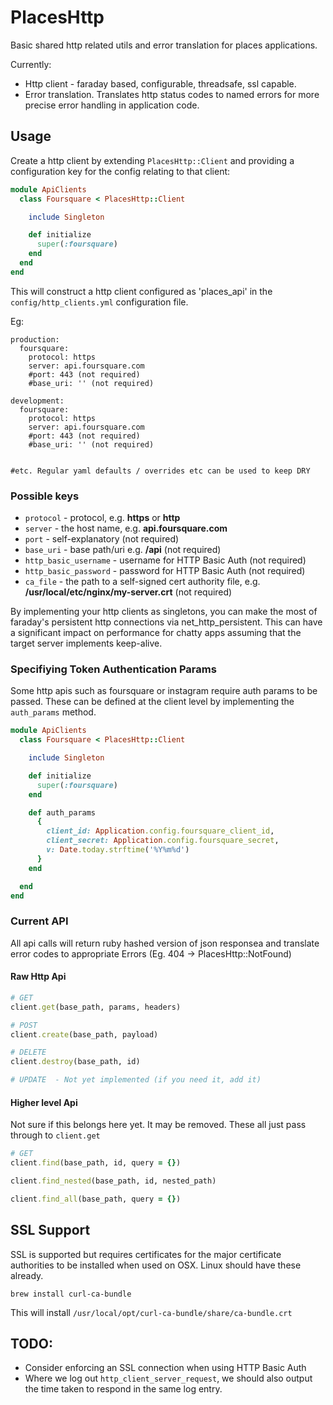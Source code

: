 # PlacesHttp
Basic shared http related utils and error translation for places applications.

Currently:
- Http client - faraday based, configurable, threadsafe, ssl capable.
- Error translation. Translates http status codes to named errors for more precise error handling in application code.


## Usage

Create a http client by extending `PlacesHttp::Client` and providing a configuration key for the config relating to that client:

```ruby
module ApiClients
  class Foursquare < PlacesHttp::Client

    include Singleton

    def initialize
      super(:foursquare)
    end
  end
end
```

This will construct a http client configured as 'places_api' in the `config/http_clients.yml` configuration file.

Eg:
```
production:
  foursquare:
    protocol: https
    server: api.foursquare.com
    #port: 443 (not required)
    #base_uri: '' (not required)

development:
  foursquare:
    protocol: https
    server: api.foursquare.com
    #port: 443 (not required)
    #base_uri: '' (not required)


#etc. Regular yaml defaults / overrides etc can be used to keep DRY

```

### Possible keys

* ```protocol```              - protocol, e.g. **https** or **http**
* ```server```                - the host name, e.g. **api.foursquare.com**
* ```port```                  - self-explanatory (not required)
* ```base_uri```              - base path/uri e.g. **/api** (not required)
* ```http_basic_username```   - username for HTTP Basic Auth (not required)
* ```http_basic_password```   - password for HTTP Basic Auth (not required)
* ```ca_file```               - the path to a self-signed cert authority file, e.g. **/usr/local/etc/nginx/my-server.crt** (not required)

By implementing your http clients as singletons, you can make the most of faraday's persistent http connections via net_http_persistent. This can have a significant impact on performance for chatty apps assuming that the target server implements keep-alive.

### Specifiying Token Authentication Params

Some http apis such as foursquare or instagram require auth params to be passed. These can be defined at the client level by implementing the `auth_params` method.

```ruby
module ApiClients
  class Foursquare < PlacesHttp::Client

    include Singleton

    def initialize
      super(:foursquare)
    end

    def auth_params
      {
        client_id: Application.config.foursquare_client_id,
        client_secret: Application.config.foursquare_secret,
        v: Date.today.strftime('%Y%m%d')
      }
    end

  end
end
```

### Current API

All api calls will return ruby hashed version of json responsea and translate error codes to appropriate Errors (Eg. 404 -> PlacesHttp::NotFound)


#### Raw Http Api
```ruby
# GET
client.get(base_path, params, headers)

# POST
client.create(base_path, payload)

# DELETE
client.destroy(base_path, id)

# UPDATE  - Not yet implemented (if you need it, add it)

```

#### Higher level Api

Not sure if this belongs here yet. It may be removed. These all just pass through to `client.get`

```ruby
# GET
client.find(base_path, id, query = {})

client.find_nested(base_path, id, nested_path)

client.find_all(base_path, query = {})

```

## SSL Support

SSL is supported but requires certificates for the major certificate authorities to be installed when used on OSX. Linux should have these already.

`brew install curl-ca-bundle`

This will install `/usr/local/opt/curl-ca-bundle/share/ca-bundle.crt`

## TODO:

* Consider enforcing an SSL connection when using HTTP Basic Auth
* Where we log out ```http_client_server_request```, we should also output the time taken to respond in the same log entry.



